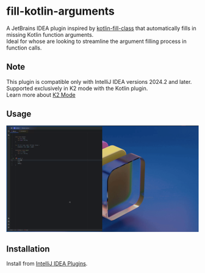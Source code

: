 # fill-kotlin-arguments

A JetBrains IDEA plugin inspired by [kotlin-fill-class](https://github.com/suusan2go/kotlin-fill-class) that automatically fills in missing Kotlin function arguments.<br/>
Ideal for whose are looking to streamline the argument filling process in function calls.<br/>

## Note

This plugin is compatible only with IntelliJ IDEA versions 2024.2 and later.<br/>
Supported exclusively in K2 mode with the Kotlin plugin. <br/>
Learn more about [K2 Mode](https://blog.jetbrains.com/idea/2024/08/meet-the-renovated-kotlin-support-k2-mode/)

## Usage

![](https://raw.githubusercontent.com/orange-guo/fill-kotlin-arguments/main/screencast.gif)

## Installation

Install from [IntelliJ IDEA Plugins](https://plugins.jetbrains.com/plugin/16907-fill-kotlin-arguments).